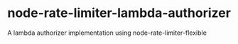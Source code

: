 # node-rate-limiter-lambda-authorizer
A lambda authorizer implementation using node-rate-limiter-flexible 
